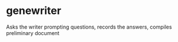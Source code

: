 # genewriter
Asks the writer prompting questions, records the answers, compiles preliminary document
